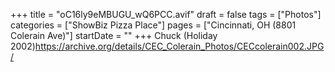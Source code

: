 +++
title = "oC16ly9eMBUGU_wQ6PCC.avif"
draft = false
tags = ["Photos"]
categories = ["ShowBiz Pizza Place"]
pages = ["Cincinnati, OH (8801 Colerain Ave)"]
startDate = ""
+++
Chuck (Holiday 2002)https://archive.org/details/CEC_Colerain_Photos/CECcolerain002.JPG/
